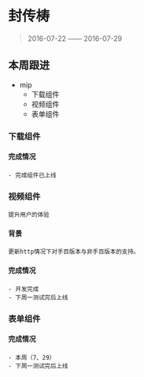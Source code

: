 # 封传梼

> 2016-07-22 —— 2016-07-29

## 本周跟进

- mip
	- 下载组件
	- 视频组件
	- 表单组件
	
### 下载组件
	
#### 完成情况

	- 完成组件已上线
	
### 视频组件

	提升用户的体验
	
#### 背景
	
	更新http情况下对手百版本与非手百版本的支持。

#### 完成情况

	- 开发完成
	- 下周一测试完后上线
	
### 表单组件
	
#### 完成情况

	- 本周（7、29）
	- 下周一测试完后上线
	
